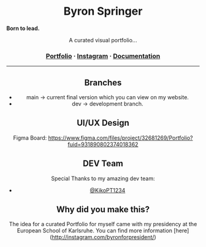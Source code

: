 <h1 align="center">
    Byron Springer
</h1>
<hp align="center">
  <strong>Born to lead.</strong>
</p>
<p align="center">
  A curated visual portfolio...
</p>

<h3 align="center">
  <a href="https://byronmediateam.de">Portfolio</a>
  <span> · </span>
  <a href="http://instagram.com/byronspringer_/">Instagram</a>
  <span> · </span>
  <a href="">Documentation</a>
</h3>

---

## Branches

- main -> current final version which you can view on my website.
- dev -> development branch.

## UI/UX Design

Figma Board: https://www.figma.com/files/project/32681269/Portfolio?fuid=931890802374018362

## DEV Team

Special Thanks to my amazing dev team:

- [@KikoPT1234](https://github.com/KikoPT1234)

## Why did you make this?

The idea for a curated Portfolio for myself came with my presidency at the European School of Karlsruhe. You can find more information [here] (http://instagram.com/byronforpresident/)
